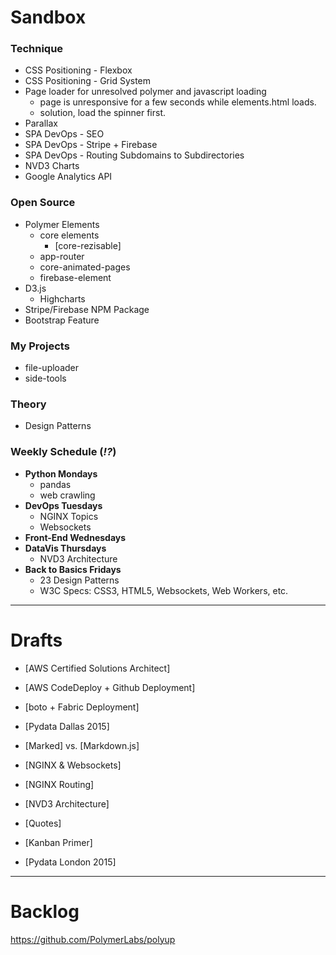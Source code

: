 # Sandbox  

### Technique
- CSS Positioning - Flexbox
- CSS Positioning - Grid System
- Page loader for unresolved polymer and javascript loading
  - page is unresponsive for a few seconds while elements.html loads.
  - solution, load the spinner first.
- Parallax
- SPA DevOps - SEO
- SPA DevOps - Stripe + Firebase
- SPA DevOps - Routing Subdomains to Subdirectories
- NVD3 Charts
- Google Analytics API

### Open Source
- Polymer Elements
  - core elements
    - [core-rezisable]
  - app-router
  - core-animated-pages
  - firebase-element
- D3.js 
  - Highcharts
- Stripe/Firebase NPM Package
- Bootstrap Feature
 
### My Projects
- file-uploader
- side-tools

### Theory
- Design Patterns


### Weekly Schedule (*!?*)
- **Python Mondays**
  - pandas
  - web crawling
- **DevOps Tuesdays**
  - NGINX Topics
  - Websockets
- **Front-End Wednesdays**
- **DataVis Thursdays**
  - NVD3 Architecture
- **Back to Basics Fridays**
  - 23 Design Patterns
  - W3C Specs: CSS3, HTML5, Websockets, Web Workers, etc.

----
 
# Drafts

- [AWS Certified Solutions Architect]
- [AWS CodeDeploy + Github Deployment]
- [boto + Fabric Deployment]
- [Pydata Dallas 2015]
- [Marked] vs. [Markdown.js]
- [NGINX & Websockets] 
- [NGINX Routing]
- [NVD3 Architecture]

- [Quotes]

- [Kanban Primer]


- [Pydata London 2015]


----

# Backlog

https://github.com/PolymerLabs/polyup